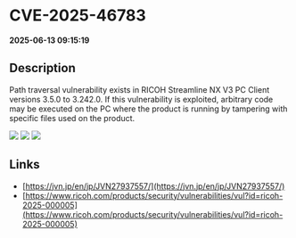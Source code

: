 # CVE-2025-46783

**2025-06-13 09:15:19**

## Description
Path traversal vulnerability exists in RICOH Streamline NX V3 PC Client versions 3.5.0 to 3.242.0. If this vulnerability is exploited, arbitrary code may be executed on the PC where the product is running by tampering with specific files used on the product.

![](https://img.shields.io/static/v1?label=Score&message=9.3&color=red)
![](https://img.shields.io/static/v1?label=Severity&message=CRITICAL&color=red)
![](https://img.shields.io/static/v1?label=CWE&message=Traversal&color=green)

## Links
- [https://jvn.jp/en/jp/JVN27937557/](https://jvn.jp/en/jp/JVN27937557/)
- [https://www.ricoh.com/products/security/vulnerabilities/vul?id=ricoh-2025-000005](https://www.ricoh.com/products/security/vulnerabilities/vul?id=ricoh-2025-000005)
